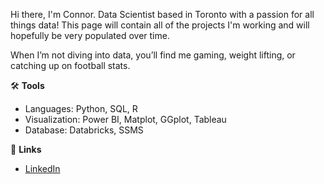 Hi there, I'm Connor. Data Scientist based in Toronto with a passion for all things data! This page will contain all of the projects I'm working and will hopefully be very populated over time.

When I’m not diving into data, you’ll find me gaming, weight lifting, or catching up on football stats.

🛠️ **Tools**
- Languages: Python, SQL, R
- Visualization: Power BI, Matplot, GGplot, Tableau
- Database: Databricks, SSMS

👋 **Links**
- [LinkedIn](https://www.linkedin.com/in/connor-thornhill-16378316)
